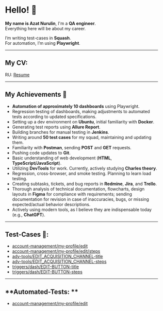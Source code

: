 # Hello! 👋
**My name is Azat Nurulin**, I'm a **QA engineer**.  
Everything here will be about my career.

I’m writing test-cases in **Squash**.  
For automation, I’m using **Playwright**.

---

## **My CV:**
RU: [Resume](https://drive.google.com/file/d/1SUlXjt-1NHp3AJHCodNXDICFAK9MnJFa/view?usp=sharing)

---

## **My Achievements** 📜
- **Automation of approximately 10 dashboards** using Playwright.
- Regression testing of dashboards, making adjustments to automated tests according to updated specifications.
- Setting up a dev environment on **Ubuntu**, initial familiarity with **Docker**.
- Generating test reports using **Allure Report**.
- Building branches for manual testing in **Jenkins**.
- Writing around **50 test cases** for my squad, maintaining and updating them.
- Familiarity with **Postman**, sending **POST** and **GET** requests.
- Pushing code updates to **Git**.
- Basic understanding of web development (**HTML**, **TypeScript/JavaScript**).
- Utilizing **DevTools** for work. Currently, actively studying **Charles theory**.
- Regression, cross-browser, and smoke testing. Planning to learn load testing.
- Creating subtasks, tickets, and bug reports in **Redmine**, **Jira**, and **Trello**.
- Thorough analysis of technical documentation, flowcharts, design layouts in **Figma** for compliance with requirements; sending documentation for revision in case of inaccuracies, bugs, or missing expected/actual behavior descriptions.
- Actively using modern tools, as I believe they are indispensable today (e.g., **ChatGPT**).

---

## **Test-Cases 📄:**
- [account-management/my-profile/edit](https://drive.google.com/file/d/1rln82cGKsRudIKdtsEgenqW9kD-f_IBE/view?usp=drive_link)
- [account-management/my-profile/edit/steps](https://drive.google.com/file/d/1O9LYYTXTI93ViVUL0njNe3UhkTC7_Qsw/view?usp=drive_link)
- [adv-tools/EDIT_ACQUISITION_CHANNEL-title](https://drive.google.com/file/d/1-F00Hpz9g4Uvie7_Q2Ld7Qa4VgttpFrC/view?usp=drive_link)
- [adv-tools/EDIT_ACQUISITION_CHANNEL-steps](https://drive.google.com/file/d/12dTdGvdYiDcz55QcqCSXr62VsANhHgyv/view?usp=drive_link)
- [triggers/dash/EDIT-BUTTON-title](https://drive.google.com/file/d/1cZlKn1xKL1rLPOPQPkNduEeifHRUcJqH/view?usp=drive_link)
- [triggers/dash/EDIT-BUTTON-steps](https://drive.google.com/file/d/1bBzHrX5GX9axEf5JVkMnUngQp4rPo8NV/view?usp=drive_link)

---
## **Automated-Tests: ** 
- [account-management/my-profile/edit](https://github.com/Sagowara/Sagowara/blob/main/automated-tests/src/pageObjects/accountManagement/myProfile/editProfile.ts)
